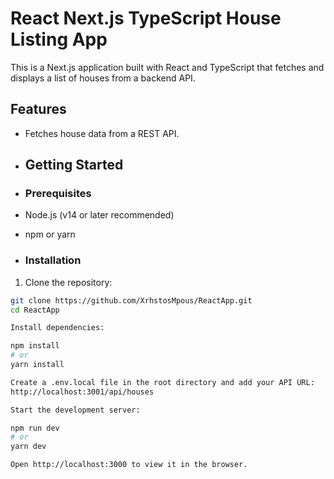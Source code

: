 # React Next.js TypeScript House Listing App

This is a Next.js application built with React and TypeScript that fetches and displays a list of houses from a backend API.

## Features

- Fetches house data from a REST API.

- ## Getting Started

- ### Prerequisites

- Node.js (v14 or later recommended)
- npm or yarn

- ### Installation

1. Clone the repository:

```bash
git clone https://github.com/XrhstosMpous/ReactApp.git
cd ReactApp

Install dependencies:

npm install
# or
yarn install

Create a .env.local file in the root directory and add your API URL:
http://localhost:3001/api/houses

Start the development server:

npm run dev
# or
yarn dev

Open http://localhost:3000 to view it in the browser.
